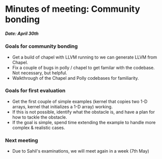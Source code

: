 # Minutes of meeting: Community bonding
##### Date: April 30th
### Goals for community bonding
- Get a build of chapel with LLVM running to we can generate LLVM from Chapel. 
- Fix a couple of bugs in polly / chapel to get familar with the codebase. Not necessary, but helpful.
- Walkthrough of the Chapel and Polly codebases for familiarity.

### Goals for first evaluation
- Get the first couple of simple examples (kernel that copies two 1-D arrays, kernel that initializes a 1-D array) working.
- If this is not possible, identify what the obstacle is, and have a plan for how to tackle the obstacle.
- If the goal is simple, spend time extending the example to handle more complex & realistic cases.

### Next meeting
- Due to Sahil's examinations, we will meet again in a week (7th May)
